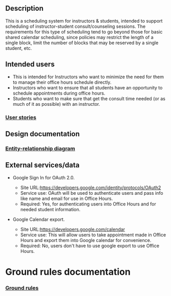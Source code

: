 ## Description

This is a scheduling system for instructors & students, intended to support scheduling of instructor-student consult/counseling sessions.
The requirements for this type of scheduling tend to go beyond those for basic shared calendar scheduling, since policies may restrict the length of a single block,
 limit the number of blocks that may be reserved by a single student, etc.

## Intended users

* This is intended for Instructors who want to minimize the need for them to manage their office hours schedule directly.
* Instructors who want to ensure that all students have an opportunity to schedule appointments during office hours.
* Students who want to make sure that get the consult time needed (or as much of it as possible) with an instructor.

### [User stories](user-stories.md)

## Design documentation

### [Entity-relationship diagram](erd.md)

## External services/data

* Google Sign In for OAuth 2.0.

    * Site URL:<https://developers.google.com/identity/protocols/OAuth2>
    * Service use: OAuth will be used to authenticate users and pass info like name and email for use in Office Hours.
    * Required: Yes, for authenticating users into Office Hours and for needed student information.

* Google Calendar export.

    * Site URL:<https://developers.google.com/calendar>
    * Service use: This will allow users to take appointment made in Office Hours and export them into Google calendar for convenience.
    * Required: No, users don't have to use google export to use Office Hours.

# Ground rules documentation

### [Ground rules](ground-rules.md)
